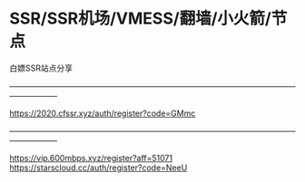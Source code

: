 # SSR/SSR机场/VMESS/翻墙/小火箭/节点
白嫖SSR站点分享


——————————————————————————————————————————  

https://2020.cfssr.xyz/auth/register?code=GMmc
                                        
—————————————————————————————————————————— 


https://vip.600mbps.xyz/register?aff=51071
</br>
https://starscloud.cc/auth/register?code=NeeU
